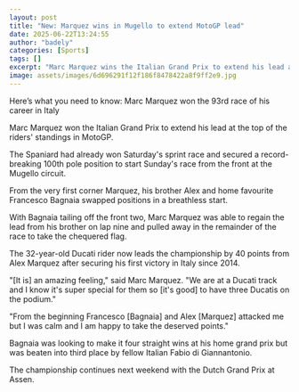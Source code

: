 ```yaml
---
layout: post
title: "New: Marquez wins in Mugello to extend MotoGP lead"
date: 2025-06-22T13:24:55
author: "badely"
categories: [Sports]
tags: []
excerpt: "Marc Marquez wins the Italian Grand Prix to extend his lead at the top of the riders' standings in MotoGP."
image: assets/images/6d696291f12f186f8478422a8f9ff2e9.jpg
---
```


Here’s what you need to know: Marc Marquez won the 93rd race of his career in Italy

Marc Marquez won the Italian Grand Prix to extend his lead at the top of the riders' standings in MotoGP.

The Spaniard had already won Saturday's sprint race and secured a record-breaking 100th pole position to start Sunday's race from the front at the Mugello circuit.

From the very first corner Marquez, his brother Alex and home favourite Francesco Bagnaia swapped positions in a breathless start.

With Bagnaia tailing off the front two, Marc Marquez was able to regain the lead from his brother on lap nine and pulled away in the remainder of the race to take the chequered flag.

The 32-year-old Ducati rider now leads the championship by 40 points from Alex Marquez after securing his first victory in Italy since 2014.

"[It is] an amazing feeling," said Marc Marquez. "We are at a Ducati track and I know it's super special for them so [it's good] to have three Ducatis on the podium."

"From the beginning Francesco [Bagnaia] and Alex [Marquez] attacked me but I was calm and I am happy to take the deserved points."

Bagnaia was looking to make it four straight wins at his home grand prix but was beaten into third place by fellow Italian Fabio di Giannantonio.

The championship continues next weekend with the Dutch Grand Prix at Assen.


